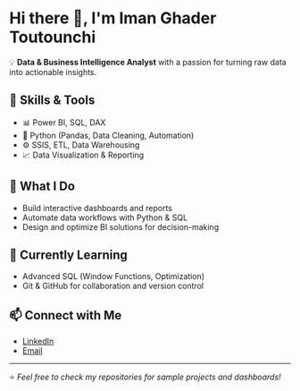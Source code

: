 # Hi there 👋, I'm Iman Ghader Toutounchi  

💡 **Data & Business Intelligence Analyst** with a passion for turning raw data into actionable insights.  

## 🔧 Skills & Tools  
- 📊 Power BI, SQL, DAX  
- 🐍 Python (Pandas, Data Cleaning, Automation)  
- ⚙️ SSIS, ETL, Data Warehousing  
- 📈 Data Visualization & Reporting  

## 🚀 What I Do  
- Build interactive dashboards and reports  
- Automate data workflows with Python & SQL  
- Design and optimize BI solutions for decision-making  

## 🌱 Currently Learning  
- Advanced SQL (Window Functions, Optimization)  
- Git & GitHub for collaboration and version control  

## 📫 Connect with Me  
- [LinkedIn](https://linkedin.com/in/iman-ghader-toutounchi-570247173)  
- [Email](mailto:imantotonchi.it.it@gmail.com)  

---
⭐️ *Feel free to check my repositories for sample projects and dashboards!*
